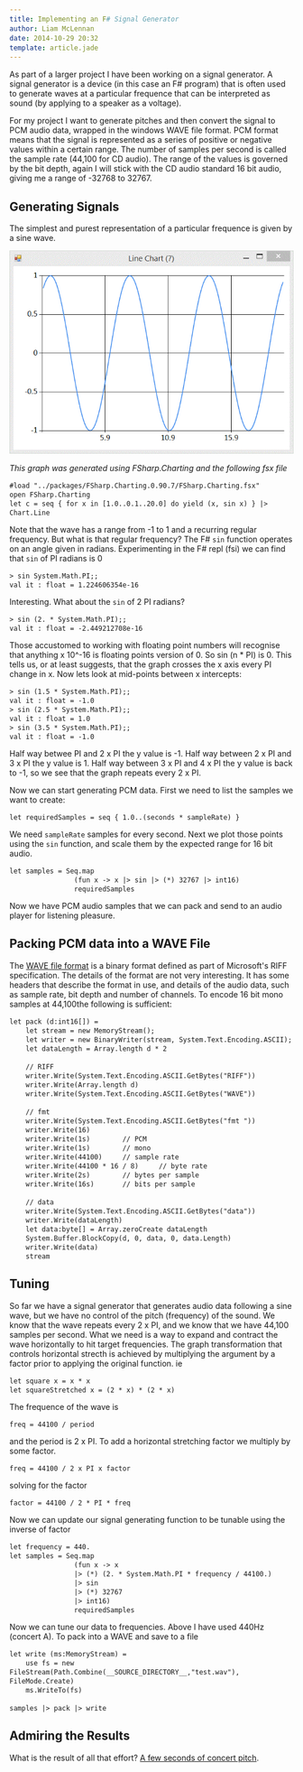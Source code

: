 ```yaml
---
title: Implementing an F# Signal Generator
author: Liam McLennan
date: 2014-10-29 20:32
template: article.jade
---
```


As part of a larger project I have been working on a signal generator. A signal generator is a device (in this case an F# program) that is often used to generate waves at a particular frequence that can be interpreted as sound (by applying to a speaker as a voltage). 

For my project I want to generate pitches and then convert the signal to PCM audio data, wrapped in the windows WAVE file format. PCM format means that the signal is represented as a series of positive or negative values within a certain range. The number of samples per second is called the sample rate (44,100 for CD audio). The range of the values is governed by the bit depth, again I will stick with the CD audio standard 16 bit audio, giving me a range of -32768 to 32767.

Generating Signals
----------

The simplest and purest representation of a particular frequence is given by a sine wave. 

<img src="sine.gif" alt="A sine wave"/>

_This graph was generated using FSharp.Charting and the following fsx file_

    #load "../packages/FSharp.Charting.0.90.7/FSharp.Charting.fsx"
    open FSharp.Charting
    let c = seq { for x in [1.0..0.1..20.0] do yield (x, sin x) } |> Chart.Line

Note that the wave has a range from -1 to 1 and a recurring regular frequency. But what is that regular frequency? The F# `sin` function operates on an angle given in radians. Experimenting in the F# repl (fsi) we can find that `sin` of PI radians is 0

    > sin System.Math.PI;;
    val it : float = 1.224606354e-16

Interesting. What about the `sin` of 2 PI radians?

    > sin (2. * System.Math.PI);;
    val it : float = -2.449212708e-16

Those accustomed to working with floating point numbers will recognise that anything x 10^-16 is floating points version of 0. So sin (n * PI) is 0. This tells us, or at least suggests, that the graph crosses the x axis every PI change in x. Now lets look at mid-points between x intercepts:

    > sin (1.5 * System.Math.PI);;
    val it : float = -1.0
    > sin (2.5 * System.Math.PI);;
    val it : float = 1.0
    > sin (3.5 * System.Math.PI);;
    val it : float = -1.0

Half way betwee PI and 2 x PI the y value is -1. Half way between 2 x PI and 3 x PI the y value is 1. Half way between 3 x PI and 4 x PI the y value is back to -1, so we see that the graph repeats every 2 x PI. 

Now we can start generating PCM data. First we need to list the samples we want to create:

    let requiredSamples = seq { 1.0..(seconds * sampleRate) }

We need `sampleRate` samples for every second. Next we plot those points using the `sin` function, and scale them by the expected range for 16 bit audio.

    let samples = Seq.map 
                    (fun x -> x |> sin |> (*) 32767 |> int16) 
                    requiredSamples

Now we have PCM audio samples that we can pack and send to an audio player for listening pleasure.

Packing PCM data into a WAVE File
--------------------

The [WAVE file format](https://ccrma.stanford.edu/courses/422/projects/WaveFormat/) is a binary format defined as part of Microsoft's RIFF specification. The details of the format are not very interesting. It has some headers that describe the format in use, and details of the audio data, such as sample rate, bit depth and number of channels. To encode 16 bit mono samples at 44,100the following is sufficient:

    let pack (d:int16[]) = 
        let stream = new MemoryStream();
        let writer = new BinaryWriter(stream, System.Text.Encoding.ASCII);
        let dataLength = Array.length d * 2
                    
        // RIFF
        writer.Write(System.Text.Encoding.ASCII.GetBytes("RIFF"))
        writer.Write(Array.length d)
        writer.Write(System.Text.Encoding.ASCII.GetBytes("WAVE"))
                                
        // fmt
        writer.Write(System.Text.Encoding.ASCII.GetBytes("fmt "))
        writer.Write(16)
        writer.Write(1s)        // PCM
        writer.Write(1s)        // mono
        writer.Write(44100)     // sample rate
        writer.Write(44100 * 16 / 8)     // byte rate
        writer.Write(2s)        // bytes per sample
        writer.Write(16s)       // bits per sample

        // data
        writer.Write(System.Text.Encoding.ASCII.GetBytes("data"))
        writer.Write(dataLength)
        let data:byte[] = Array.zeroCreate dataLength
        System.Buffer.BlockCopy(d, 0, data, 0, data.Length)
        writer.Write(data)
        stream
                                                                                            
Tuning
------

So far we have a signal generator that generates audio data following a sine wave, but we have no control of the pitch (frequency) of the sound. We know that the wave repeats every 2 x PI, and we know that we have 44,100 samples per second. What we need is a way to expand and contract the wave horizontally to hit target frequencies. The graph transformation that controls horizontal strecth is achieved by multiplying the argument by a factor prior to applying the original function. ie

    let square x = x * x
    let squareStretched x = (2 * x) * (2 * x)

The frequence of the wave is

    freq = 44100 / period

and the period is 2 x PI. To add a horizontal stretching factor we multiply by some factor.

    freq = 44100 / 2 x PI x factor

solving for the factor

    factor = 44100 / 2 * PI * freq

Now we can update our signal generating function to be tunable using the inverse of factor

    let frequency = 440.
    let samples = Seq.map 
                    (fun x -> x 
                    |> (*) (2. * System.Math.PI * frequency / 44100.)
                    |> sin 
                    |> (*) 32767 
                    |> int16) 
                    requiredSamples

Now we can tune our data to frequencies. Above I have used 440Hz (concert A). To pack into a WAVE and save to a file

    let write (ms:MemoryStream) =
        use fs = new FileStream(Path.Combine(__SOURCE_DIRECTORY__,"test.wav"), FileMode.Create)
        ms.WriteTo(fs)

    samples |> pack |> write

Admiring the Results
------------------

What is the result of all that effort? [A few seconds of concert pitch](test.wav).

